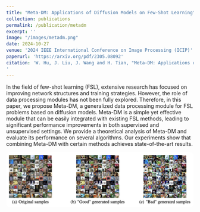 ```yaml
---
title: "Meta-DM: Applications of Diffusion Models on Few-Shot Learning"
collection: publications
permalink: /publication/metadm
excerpt: ''
image: "/images/metadm.png"
date: 2024-10-27
venue: '2024 IEEE International Conference on Image Processing (ICIP)'
paperurl: 'https://arxiv.org/pdf/2305.08092'
citation: 'W. Hu, J. Liu, J. Wang and H. Tian, "Meta-DM: Applications of Diffusion Models on Few-Shot Learning," 2024 IEEE International Conference on Image Processing (ICIP), Abu Dhabi, United Arab Emirates, 2024, pp. 773-779, doi: 10.1109/ICIP51287.2024.10647300.
'
---
```


In the field of few-shot learning (FSL), extensive research has focused on improving network structures and training strategies. However, the role of data processing modules has not been fully explored. Therefore, in this paper, we propose Meta-DM, a generalized data processing module for FSL problems based on diffusion models. Meta-DM is a simple yet effective module that can be easily integrated with existing FSL methods, leading to significant performance improvements in both supervised and unsupervised settings. We provide a theoretical analysis of Meta-DM and evaluate its performance on several algorithms. Our experiments show that combining Meta-DM with certain methods achieves state-of-the-art results.

<div class="paper-image">
    <img src="/images/metadm.png" alt="Meta-DM Concept" style="border-radius: 10px; width: 800px;">
</div>

